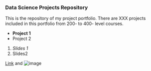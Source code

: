 
### Data Science Projects Repository

This is the repository of my project portfolio. There are XXX projects included in this portfolio from 200- to 400- level courses.

- **Project 1**
- Project 2

1. _Slides 1_
2. Slides2


[Link](url) and ![image](https://user-images.githubusercontent.com/31928833/142698152-db4a2d1a-2e8e-4f50-8eff-ecac449b0947.png)

